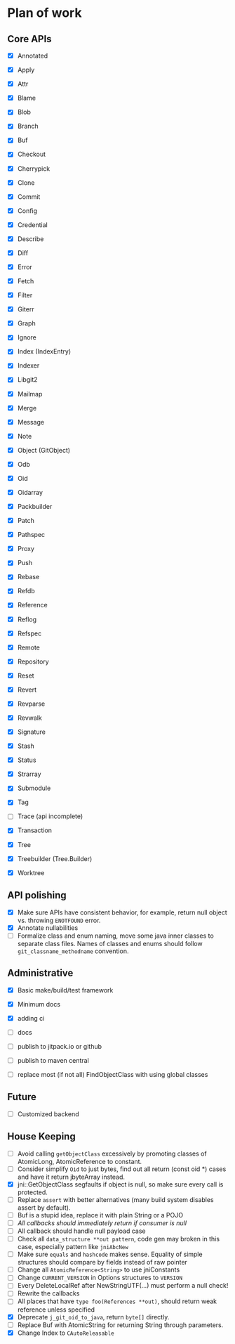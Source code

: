 # Plan of work

## Core APIs
- [x] Annotated
- [x] Apply
- [x] Attr
- [x] Blame
- [x] Blob
- [x] Branch
- [x] Buf
- [x] Checkout
- [x] Cherrypick
- [x] Clone
- [x] Commit
- [x] Config
- [x] Credential
- [x] Describe
- [x] Diff
- [x] Error
- [x] Fetch
- [x] Filter
- [x] Giterr
- [x] Graph
- [x] Ignore
- [x] Index (IndexEntry)
- [x] Indexer
- [x] Libgit2
- [x] Mailmap
- [x] Merge
- [x] Message
- [x] Note
- [x] Object (GitObject)
- [x] Odb
- [x] Oid
- [x] Oidarray
- [x] Packbuilder
- [x] Patch
- [x] Pathspec
- [x] Proxy
- [x] Push
- [x] Rebase
- [x] Refdb
- [x] Reference
- [x] Reflog
- [x] Refspec
- [x] Remote
- [x] Repository
- [x] Reset
- [x] Revert
- [x] Revparse
- [x] Revwalk
- [x] Signature
- [x] Stash
- [x] Status
- [x] Strarray
- [x] Submodule
- [x] Tag
- [ ] Trace (api incomplete)
- [x] Transaction
- [x] Tree
- [x] Treebuilder (Tree.Builder)
- [x] Worktree



## API polishing
- [x] Make sure APIs have consistent behavior, for example, return null object vs. throwing `ENOTFOUND` error.
- [x] Annotate nullabilities
- [ ] Formalize class and enum naming, move some java inner classes to separate class files. Names of classes and enums should follow `git_classname_methodname` convention. 

## Administrative
- [x] Basic make/build/test framework
- [x] Minimum docs
- [x] adding ci
- [ ] docs
- [ ] publish to jitpack.io or github
- [ ] publish to maven central
- [ ] replace most (if not all) FindObjectClass with using global classes


## Future
- [ ] Customized backend

## House Keeping
- [ ] Avoid calling `getObjectClass` excessively by promoting classes of AtomicLong, AtomicReference to constant.
- [ ] Consider simplify `Oid` to just bytes, find out all return (const oid *) cases and have it return jbyteArray instead.
- [x] jni::GetObjectClass segfaults if object is null, so make sure every call is protected.
- [ ] Replace `assert` with better alternatives (many build system disables assert by default).
- [ ] Buf is a stupid idea, replace it with plain String or a POJO
- [ ] *All callbacks should immediately return if consumer is null*
- [ ] All callback should handle null payload case
- [ ] Check all `data_structure **out pattern`, code gen may broken in this case, especially pattern like `jniAbcNew`
- [ ] Make sure `equals` and `hashcode` makes sense. Equality of simple structures should compare by fields instead of raw pointer
- [ ] Change all `AtomicReference<String>` to use jniConstants
- [ ] Change `CURRENT_VERSION` in Options structures to `VERSION`
- [ ] Every DeleteLocalRef after NewStringUTF(...) must perform a null check! 
- [ ] Rewrite the callbacks
- [ ] All places that have `type foo(References **out)`, should return weak reference unless specified
- [x] Deprecate `j_git_oid_to_java`, return `byte[]` directly.
- [ ] Replace Buf with AtomicString for returning String through parameters.
- [x] Change Index to `CAutoReleasable`

